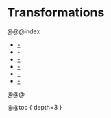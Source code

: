 Transformations
===============

@@@index

* [-](overview.md)
* [-](simple.md)
* [-](fan-outs.md)
* [-](fan-ins.md)
* [-](pipes.md)
* [-](modules.md)

@@@

@@toc { depth=3 }